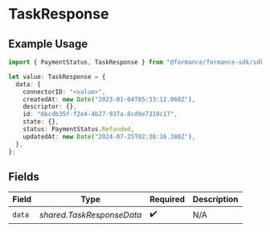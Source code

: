 # TaskResponse

## Example Usage

```typescript
import { PaymentStatus, TaskResponse } from "@formance/formance-sdk/sdk/models/shared";

let value: TaskResponse = {
  data: {
    connectorID: "<value>",
    createdAt: new Date("2023-01-04T05:33:12.060Z"),
    descriptor: {},
    id: "6bcdb35f-f2e4-4b27-937a-8cd9e7319c17",
    state: {},
    status: PaymentStatus.Refunded,
    updatedAt: new Date("2024-07-25T02:38:16.388Z"),
  },
};
```

## Fields

| Field                     | Type                      | Required                  | Description               |
| ------------------------- | ------------------------- | ------------------------- | ------------------------- |
| `data`                    | *shared.TaskResponseData* | :heavy_check_mark:        | N/A                       |